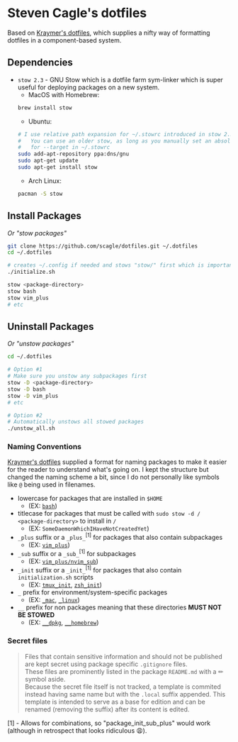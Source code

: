 # Steven Cagle's dotfiles
Based on [Kraymer's dotfiles](https://github.com/Kraymer/F-dotfiles), which supplies a nifty way of formatting dotfiles in a component-based system. 

## Dependencies 
- `stow 2.3` - GNU Stow which is a dotfile farm sym-linker which is super useful for deploying packages on a new system.
    - MacOS with Homebrew: 
    ```bash
    brew install stow
    ```
    - Ubuntu: 
    ```bash
    # I use relative path expansion for ~/.stowrc introduced in stow 2.3
    #   You can use an older stow, as long as you manually set an absolute path 
    #   for --target in ~/.stowrc
    sudo add-apt-repository ppa:dns/gnu
    sudo apt-get update
    sudo apt-get install stow
    ```
    - Arch Linux: 
    ```bash
    pacman -S stow
    ```

## Install Packages
_Or "stow packages"_
```bash
git clone https://github.com/scagle/dotfiles.git ~/.dotfiles
cd ~/.dotfiles

# creates ~/.config if needed and stows "stow/" first which is important.
./initialize.sh  

stow <package-directory>
stow bash
stow vim_plus
# etc
```

## Uninstall Packages
_Or "unstow packages"_
```bash
cd ~/.dotfiles

# Option #1
# Make sure you unstow any subpackages first
stow -D <package-directory>
stow -D bash
stow -D vim_plus
# etc

# Option #2 
# Automatically unstows all stowed packages
./unstow_all.sh  
```
### Naming Conventions
[Kraymer's dotfiles](https://github.com/Kraymer/F-dotfiles) supplied a format for naming packages to make 
it easier for the reader to understand what's going on. I kept the structure but changed the naming 
scheme a bit, since I do not personally like symbols like `@` being used in filenames.
- lowercase for packages that are installed in `$HOME` 
    - (EX: [`bash`](https://github.com/scagle/dotfiles/blob/master/bash/))
- titlecase for packages that must be called with `sudo stow -d / <package-directory>` to install in `/` 
    - (EX: `SomeDaemonWhichIHaveNotCreatedYet`)
- `_plus` suffix or a `_plus_`<sup>[1]</sup> for packages that also contain subpackages
    - (EX: [`vim_plus`](https://github.com/scagle/dotfiles/blob/master/vim_plus/))
- `_sub` suffix or a `_sub_`<sup>[1]</sup> for subpackages 
    - (EX: [`vim_plus/nvim_sub`](https://github.com/scagle/dotfiles/blob/master/vim_plus/nvim_sub))
- `_init` suffix or a `_init_`<sup>[1]</sup> for packages that also contain `initialization.sh` scripts
    - (EX: [`tmux_init`](https://github.com/scagle/dotfiles/blob/master/tmux_init), [`zsh_init`](https://github.com/scagle/dotfiles/blob/master/zsh_init))
- `_` prefix for environment/system-specific packages
    - (EX: [`_mac`](https://github.com/scagle/dotfiles/blob/master/_mac/), [`_linux`](https://github.com/scagle/dotfiles/blob/master/_linux/))
- `__` prefix for non packages meaning that these directories **MUST NOT BE STOWED** 
    - (EX: [`__dpkg`](https://github.com/scagle/dotfiles/blob/master/__dkpg), [`__homebrew`](https://github.com/scagle/dotfiles/blob/master/__homebrew)) 

### Secret files 

> Files that contain sensitive information and should not be published are kept secret using package specific `.gitignore` files.  
> These files are prominently listed in the package `README.md` with a ✏ symbol aside.  
> Because the secret file itself is not tracked, a template is commited instead having same name but with the `.local` suffix appended. This template is intended to serve as a base for edition and can be renamed (removing the suffix) after its content is edited.

[1] - Allows for combinations, so "package_init_sub_plus" would work (although in retrospect that looks ridiculous :weary:).
